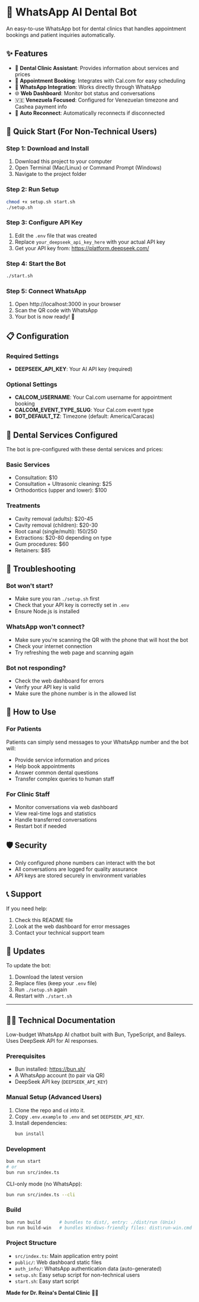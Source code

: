 # 🤖 WhatsApp AI Dental Bot

An easy-to-use WhatsApp bot for dental clinics that handles appointment bookings and patient inquiries automatically.

## ✨ Features

- 🦷 **Dental Clinic Assistant**: Provides information about services and prices
- 📅 **Appointment Booking**: Integrates with Cal.com for easy scheduling  
- 💬 **WhatsApp Integration**: Works directly through WhatsApp
- 🌐 **Web Dashboard**: Monitor bot status and conversations
- 🇻🇪 **Venezuela Focused**: Configured for Venezuelan timezone and Cashea payment info
- 🔄 **Auto Reconnect**: Automatically reconnects if disconnected

## 🚀 Quick Start (For Non-Technical Users)

### Step 1: Download and Install
1. Download this project to your computer
2. Open Terminal (Mac/Linux) or Command Prompt (Windows)
3. Navigate to the project folder

### Step 2: Run Setup
```bash
chmod +x setup.sh start.sh
./setup.sh
```

### Step 3: Configure API Key
1. Edit the `.env` file that was created
2. Replace `your_deepseek_api_key_here` with your actual API key
3. Get your API key from: https://platform.deepseek.com/

### Step 4: Start the Bot
```bash
./start.sh
```

### Step 5: Connect WhatsApp
1. Open http://localhost:3000 in your browser
2. Scan the QR code with WhatsApp
3. Your bot is now ready! 🎉

## 📋 Configuration

### Required Settings
- **DEEPSEEK_API_KEY**: Your AI API key (required)

### Optional Settings
- **CALCOM_USERNAME**: Your Cal.com username for appointment booking
- **CALCOM_EVENT_TYPE_SLUG**: Your Cal.com event type
- **BOT_DEFAULT_TZ**: Timezone (default: America/Caracas)

## 🦷 Dental Services Configured

The bot is pre-configured with these dental services and prices:

### Basic Services
- Consultation: $10
- Consultation + Ultrasonic cleaning: $25
- Orthodontics (upper and lower): $100

### Treatments
- Cavity removal (adults): $20-45
- Cavity removal (children): $20-30
- Root canal (single/multi): $150/$250
- Extractions: $20-80 depending on type
- Gum procedures: $60
- Retainers: $85

## 🔧 Troubleshooting

### Bot won't start?
- Make sure you ran `./setup.sh` first
- Check that your API key is correctly set in `.env`
- Ensure Node.js is installed

### WhatsApp won't connect?
- Make sure you're scanning the QR with the phone that will host the bot
- Check your internet connection
- Try refreshing the web page and scanning again

### Bot not responding?
- Check the web dashboard for errors
- Verify your API key is valid
- Make sure the phone number is in the allowed list

## 📱 How to Use

### For Patients
Patients can simply send messages to your WhatsApp number and the bot will:
- Provide service information and prices
- Help book appointments
- Answer common dental questions
- Transfer complex queries to human staff

### For Clinic Staff
- Monitor conversations via web dashboard
- View real-time logs and statistics
- Handle transferred conversations
- Restart bot if needed

## 🛡️ Security

- Only configured phone numbers can interact with the bot
- All conversations are logged for quality assurance
- API keys are stored securely in environment variables

## 📞 Support

If you need help:
1. Check this README file
2. Look at the web dashboard for error messages
3. Contact your technical support team

## 🔄 Updates

To update the bot:
1. Download the latest version
2. Replace files (keep your `.env` file)
3. Run `./setup.sh` again
4. Restart with `./start.sh`

---

## 👨‍💻 Technical Documentation

Low-budget WhatsApp AI chatbot built with Bun, TypeScript, and Baileys. Uses DeepSeek API for AI responses.

### Prerequisites
- Bun installed: https://bun.sh/
- A WhatsApp account (to pair via QR)
- DeepSeek API key (`DEEPSEEK_API_KEY`)

### Manual Setup (Advanced Users)
1. Clone the repo and `cd` into it.
2. Copy `.env.example` to `.env` and set `DEEPSEEK_API_KEY`.
3. Install dependencies:
   ```bash
   bun install
   ```

### Development
```bash
bun run start
# or
bun run src/index.ts
```

CLI-only mode (no WhatsApp):
```bash
bun run src/index.ts --cli
```

### Build
```bash
bun run build       # bundles to dist/, entry: ./dist/run (Unix)
bun run build-win   # bundles Windows-friendly files: dist\run-win.cmd
```

### Project Structure
- `src/index.ts`: Main application entry point
- `public/`: Web dashboard static files
- `auth_info/`: WhatsApp authentication data (auto-generated)
- `setup.sh`: Easy setup script for non-technical users
- `start.sh`: Easy start script

**Made for Dr. Reina's Dental Clinic** 🦷✨

